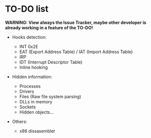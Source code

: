# TO-DO list #

**WARNING: View always the Issue Tracker, maybe other developer is already working in a feature of the TO-DO!**

  * Hooks detection:
    * INT 0x2E
    * EAT (Export Address Table) / IAT (Import Address Table)
    * IRP
    * IDT (Interrupt Descriptor Table)
    * Inline hooking

  * Hidden information:
    * Processes
    * Drivers
    * Files (Raw file system parsing)
    * DLLs in memory
    * Sockets
    * Hidden objects...

  * Others:
    * x86 dissasembler